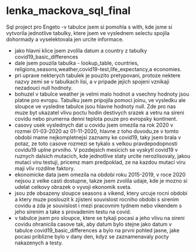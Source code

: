 # lenka_mackova_sql_final
Sql project pro Engeto
-v tabulce jsem si pomohla s with, kde jsme si vytvorila jednotlive tabulky, ktere jsem ve vyslednem selectu spojila dohormady a vyselektovala jen urcite informace.
- jako hlavni klice jsem zvolila datum a country z tabulky covid19_basic_differences
- dale jsem pouzila tabulka - lookup_table, countries, religions,seasons,weather,covid19-test,life_expectancy,a economies.
- pri uprave nekterych tabulek je pouzito pretypovani, protoze nektere nazvy zemi se v tabulkach lisi, a v pripade jejich spojeni vznikaji nezadouci null hodnoty.
- bohuzel v tabulce weather je velmi malo hodnot a vsechny hodnoty jsou platne pro evropu. Tabulku jsem pripojila pomoci joinu, ve vysledku ale sloupce ve vysledne tabulce jsou hlavne hodnoty null. Zde pro nas muze byt ukazatel vlivu poctu hodin destivych srazek a vetru na sireni covidu nebo prumerna denni teplota pouze pro evropsky kontinent.
- casovy usek vyslednych dat u covidu jsem omezila na rok 2020 v rozmei 01-03-2020 az 01-11-2020, hlavne z toho duvodu,ze v tomto obdobi mame nejkompletnejsi zaznamy ke covid19, taky jsem brala v potaz, ze toto casove rozmezi se tykalo s velkou pravdepodopnosti covidu19 uplne prvniho. V pozdejsich mesicich se vyskytl covid19 v ruznych dalsich mutacich, kde jednotlive staty urcite nerozlisovaly, jakou mutaci viru testuji, pricemz mam predpoklad, ze na kazdou mutaci viru maji vliv rozdilne faktory.
- ekonomicke data jsem omezila na obdobi roku 2015-2019, v roce 2020 nejsou z velke casti dostupne, takze jsem zvolila udaje, kde je mozno si udelat celkovy obrazek o vyvoji ekonomik sveta.
- jsou zde obsazeny sloupce seasons a vikend, ktery urcuje rocni obdobi a ktery muze poslouzit k zjisteni souvislost rocniho obdobi s sirenim covidu a zda je souvislost i mezi pracovnim tydnem nebo vikendem s jeho sirenim a take s provadenim testu na covid.
- v tabulce jsem pro sloupce, ktere se tykaji pocasi a jeho vlivu na sireni covidu ohranicila casove tak, aby datum bylo stejne jako datum v tabulce covid19_basic_differences a bylo na prvni pohled jasne, jake pocasi priblizne bylo v dany den, kdyz se zaznamenavaly pocty nakazenych a testy.

